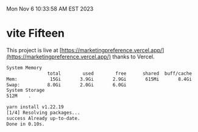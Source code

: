 Mon Nov  6 10:33:58 AM EST 2023

# vite Fifteen


This project is live at [https://marketingpreference.vercel.app/](https://marketingpreference.vercel.app/) thanks to Vercel.

```bash
System Memory
               total        used        free      shared  buff/cache   available
Mem:            15Gi       3.9Gi       2.9Gi       615Mi       8.4Gi        10Gi
Swap:          8.0Gi       2.0Gi       6.0Gi
System Storage
512M	.
```
```bash
yarn install v1.22.19
[1/4] Resolving packages...
success Already up-to-date.
Done in 0.10s.
```
